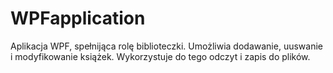 # WPFapplication

Aplikacja WPF, spełnijąca rolę biblioteczki. Umożliwia dodawanie, uuswanie i modyfikowanie książek. Wykorzystuje do tego odczyt i zapis do plików.
